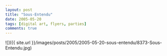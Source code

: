 ```yaml
---
layout: post
title: "Sous-Entendu"
date: 2005-05-20
tags: [digital art, flyers, parties]
comments: true
---
```

![]({{ site.url }}/images/posts/2005/2005-05-20-sous-entendu/8373-Sous-Entendu.jpg)

